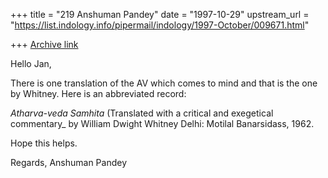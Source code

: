 +++
title = "219 Anshuman Pandey"
date = "1997-10-29"
upstream_url = "https://list.indology.info/pipermail/indology/1997-October/009671.html"

+++
[Archive link](https://list.indology.info/pipermail/indology/1997-October/009671.html)

Hello Jan,

There is one translation of the AV which comes to mind and that is the
one by Whitney. Here is an abbreviated record:

_Atharva-veda Samhita_
(Translated with a critical and exegetical commentary_
by William Dwight Whitney
Delhi: Motilal Banarsidass, 1962.

Hope this helps.

Regards,
Anshuman Pandey




